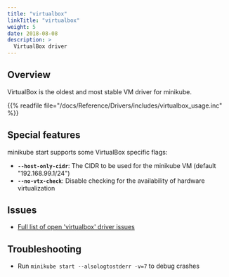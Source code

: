 ```yaml
---
title: "virtualbox"
linkTitle: "virtualbox"
weight: 5
date: 2018-08-08
description: >
  VirtualBox driver
---
```


## Overview

VirtualBox is the oldest and most stable VM driver for minikube.

{{% readfile file="/docs/Reference/Drivers/includes/virtualbox_usage.inc" %}}

## Special features

minikube start supports some VirtualBox specific flags:

* **`--host-only-cidr`**: The CIDR to be used for the minikube VM (default "192.168.99.1/24")
* **`--no-vtx-check`**: Disable checking for the availability of hardware virtualization

## Issues

* [Full list of open 'virtualbox' driver issues](https://github.com/kubernetes/minikube/labels/co%2Fvirtualbox)

## Troubleshooting

* Run `minikube start --alsologtostderr -v=7` to debug crashes
